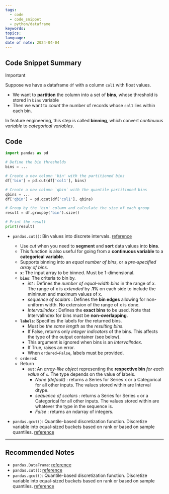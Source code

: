 ```yaml
---
tags:
  - code
  - code_snippet
  - python/dataframe
keywords: 
topics: 
language: 
date of note: 2024-04-04
---
```


## Code Snippet Summary

>[!important]
>Suppose we have a dataframe `df` with a column `col1` with float values. 
>- We want to **partition** the column into a set of **bins**, whose threshold is stored in `bins` variable
>- Then we want to *count* the number of records whose `col1` lies within each bin.
>
>In feature engineering, this step is called **binning**, which convert *continuous variable* to *categorical variables*. 

## Code

```python
import pandas as pd

# Define the bin thresholds
bins = ...

# Create a new column 'bin' with the partitioned bins
df['bin'] = pd.cut(df['col1'], bins)

# Create a new column `qbin` with the quantile partitioned bins
qbins = ...
df['qbin'] = pd.qcut(df['col1'], qbins)

# Group by the 'bin' column and calculate the size of each group
result = df.groupby('bin').size()

# Print the result
print(result)
```

- `pandas.cut()`: Bin values into discrete intervals. [reference](https://pandas.pydata.org/pandas-docs/stable/reference/api/pandas.cut.html#pandas.cut)
	- Use *cut* when you need to **segment** and **sort** data values into **bins**. 
	- This function is also useful for going from a **continuous variable** to a **categorical variable**. 
	- Supports binning into an *equal number of bins*, or a *pre-specified array of bins*.
	- **`x`**: The input array to be binned. Must be 1-dimensional.
	- **`bins`**: The criteria to bin by.
		- *int* : Defines the *number of equal-width bins* in the range of x. The range of x is *extended* by **.1%** on each side to include the minimum and maximum values of x.
		- *sequence of scalars* : Defines the **bin edges** allowing for non-uniform width. No extension of the range of x is done.
		- *IntervalIndex* : Defines the **exact bins** to be used. Note that IntervalIndex for bins must be **non-overlapping**.
	- **`labels`**: Specifies the labels for the returned bins. 
		- Must be *the same length* as the *resulting bins*. 
		- If False, returns only *integer indicators* of the bins. This affects the type of the output container (see below). 
		- This argument is ignored when bins is an *IntervalIndex*. 
		- If True, raises an error. 
		- When `ordered=False`, labels must be provided.
	- `ordered`:
	- Return 
		- `out`: An *array-like object* representing the **respective bin** *for each value* of `x`. The type depends on the value of labels.
			- *None (default)* : returns a Series for Series x or a Categorical for all other inputs. The values stored within are Interval dtype.
			- *sequence of scalars* : returns a Series for Series `x` or a Categorical for all other inputs. The values stored within are whatever the type in the sequence is.
			- *False* : returns an ndarray of integers.
			  
- `pandas.qcut()`: Quantile-based discretization function. Discretize variable into equal-sized buckets based on rank or based on sample quantiles.  [reference](https://pandas.pydata.org/pandas-docs/stable/reference/api/pandas.qcut.html#pandas.qcut)

-----------
##  Recommended Notes

- `pandas.DataFrame`: [reference](https://pandas.pydata.org/pandas-docs/stable/reference/frame.html)
- `pandas.cut()`: [reference](https://pandas.pydata.org/pandas-docs/stable/reference/api/pandas.cut.html#pandas.cut)
- `pandas.qcut()`: Quantile-based discretization function. Discretize variable into equal-sized buckets based on rank or based on sample quantiles.  [reference](https://pandas.pydata.org/pandas-docs/stable/reference/api/pandas.qcut.html#pandas.qcut)